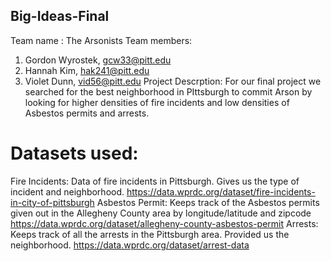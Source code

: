 ## Big-Ideas-Final
Team name : The Arsonists
Team members:
1. Gordon Wyrostek, gcw33@pitt.edu
2. Hannah Kim, hak241@pitt.edu
3. Violet Dunn, vid56@pitt.edu
Project Descrption: For our final project we searched for the best neighborhood in PIttsburgh to commit Arson by looking for higher densities of fire incidents and low densities of Asbestos permits and arrests.

# Datasets used:
Fire Incidents:
Data of fire incidents in Pittsburgh. Gives us the type of incident and neighborhood.
https://data.wprdc.org/dataset/fire-incidents-in-city-of-pittsburgh
Asbestos Permit:
Keeps track of the Asbestos permits given out in the Allegheny County area by longitude/latitude and zipcode
https://data.wprdc.org/dataset/allegheny-county-asbestos-permit
Arrests: 
Keeps track of all the arrests in the Pittsburgh area. Provided us the neighborhood.
https://data.wprdc.org/dataset/arrest-data
